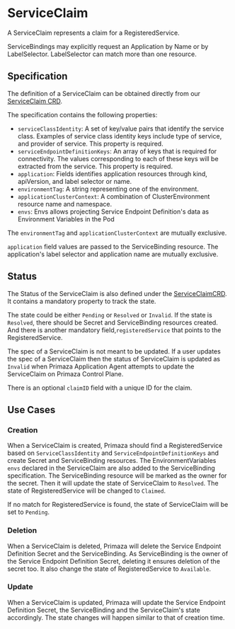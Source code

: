 # ServiceClaim

A ServiceClaim represents a claim for a RegisteredService.

ServiceBindings may explicitly request an Application by Name or by LabelSelector.
LabelSelector can match more than one resource.

## Specification

The definition of a ServiceClaim can be obtained directly from our [ServiceClaim CRD](https://github.com/primaza/primaza/blob/main/config/crd/bases/primaza.io_serviceclaims.yaml).

The specification contains the following properties:

- `serviceClassIdentity`: A set of key/value pairs that identify the service class.
  Examples of service class identity keys include type of service, and provider of service.
  This property is required.
- `serviceEndpointDefinitionKeys`: An array of keys that is required for connectivity.
  The values corresponding to each of these keys will be extracted from the service.
  This property is required.
- `application`: Fields identifies application resources through kind, apiVersion, and label selector or name.
- `environmentTag`: A string representing one of the environment.
- `applicationClusterContext`: A combination of ClusterEnvironment resource name and namespace.
- `envs`: Envs allows projecting Service Endpoint Definition's data as Environment Variables in the Pod

The `environmentTag` and `applicationClusterContext` are mutually exclusive.

`application` field values are passed to the ServiceBinding resource.
The application's label selector and application name are mutually exclusive.

## Status

The Status of the ServiceClaim is also defined under the [ServiceClaimCRD](../../config/crd/bases/primaza.io_serviceclaims.yaml).
It contains a mandatory property to track the state.

The state could be either `Pending` or `Resolved` or `Invalid`.
If the state is `Resolved`, there should be Secret and ServiceBinding resources created. And there is another mandatory field,`registeredService` that points to the RegisteredService.

The spec of a ServiceClaim is not meant to be updated.
If a user updates the spec of a ServiceClaim then the status of ServiceClaim is updated as `Invalid` when Primaza Application Agent attempts to update the ServiceClaim on Primaza Control Plane.

There is an optional `claimID` field with a unique ID for the claim.

<!-- TODO: Add conditions description -->

## Use Cases

### Creation

When a ServiceClaim is created, Primaza should find a RegisteredService based on `ServiceClassIdentity` and `ServiceEndpointDefinitionKeys` and create Secret and ServiceBinding resources.
The EnvironmentVariables `envs` declared in the ServiceClaim are also added to the ServiceBinding specification.
The ServiceBinding resource will be marked as the owner for the secret.
Then it will update the state of ServiceClaim to `Resolved`.
The state of RegisteredService will be changed to `Claimed`.

If no match for RegisteredService is found, the state of ServiceClaim will be set to `Pending`.

### Deletion

When a ServiceClaim is deleted, Primaza will delete the Service Endpoint Definition Secret and the ServiceBinding.
As ServiceBinding is the owner of the Service Endpoint Definition Secret, deleting it ensures deletion of the secret too.
It also change the state of RegisteredService to `Available`.

### Update

When a ServiceClaim is updated, Primaza will update the Service Endpoint Definition Secret, the ServiceBinding and the ServiceClaim's state accordingly.
The state changes will happen similar to that of creation time.
